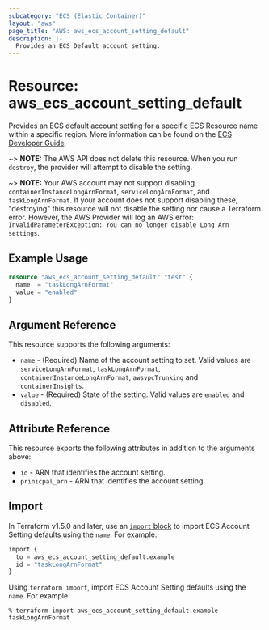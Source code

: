 ```yaml
---
subcategory: "ECS (Elastic Container)"
layout: "aws"
page_title: "AWS: aws_ecs_account_setting_default"
description: |-
  Provides an ECS Default account setting.
---
```


# Resource: aws_ecs_account_setting_default

Provides an ECS default account setting for a specific ECS Resource name within a specific region. More information can be found on the [ECS Developer Guide](https://docs.aws.amazon.com/AmazonECS/latest/developerguide/ecs-account-settings.html).

~> **NOTE:** The AWS API does not delete this resource. When you run `destroy`, the provider will attempt to disable the setting.

~> **NOTE:** Your AWS account may not support disabling `containerInstanceLongArnFormat`, `serviceLongArnFormat`, and `taskLongArnFormat`. If your account does not support disabling these, "destroying" this resource will not disable the setting nor cause a Terraform error. However, the AWS Provider will log an AWS error: `InvalidParameterException: You can no longer disable Long Arn settings`.

## Example Usage

```terraform
resource "aws_ecs_account_setting_default" "test" {
  name  = "taskLongArnFormat"
  value = "enabled"
}
```

## Argument Reference

This resource supports the following arguments:

* `name` - (Required) Name of the account setting to set. Valid values are `serviceLongArnFormat`, `taskLongArnFormat`, `containerInstanceLongArnFormat`, `awsvpcTrunking` and `containerInsights`.
* `value` - (Required) State of the setting. Valid values are `enabled` and `disabled`.

## Attribute Reference

This resource exports the following attributes in addition to the arguments above:

* `id` - ARN that identifies the account setting.
* `prinicpal_arn` - ARN that identifies the account setting.

## Import

In Terraform v1.5.0 and later, use an [`import` block](https://developer.hashicorp.com/terraform/language/import) to import ECS Account Setting defaults using the `name`. For example:

```terraform
import {
  to = aws_ecs_account_setting_default.example
  id = "taskLongArnFormat"
}
```

Using `terraform import`, import ECS Account Setting defaults using the `name`. For example:

```console
% terraform import aws_ecs_account_setting_default.example taskLongArnFormat
```
